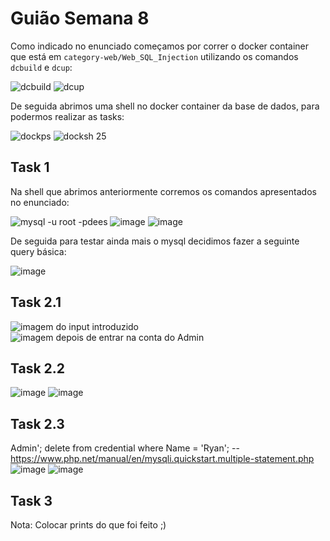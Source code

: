 # Guião Semana 8
Como indicado no enunciado começamos por correr o docker container que está em `category-web/Web_SQL_Injection` utilizando os comandos `dcbuild` e `dcup`:

![dcbuild](https://git.fe.up.pt/fsi/fsi2324/logs/l06g07/-/raw/main/images/sqli_00.png)
![dcup](https://git.fe.up.pt/fsi/fsi2324/logs/l06g07/-/raw/main/images/sqli_01.png)

De seguida abrimos uma shell no docker container da base de dados, para podermos realizar as tasks:

![dockps](https://git.fe.up.pt/fsi/fsi2324/logs/l06g07/-/raw/main/images/sqli_02.png)
![docksh 25](https://git.fe.up.pt/fsi/fsi2324/logs/l06g07/-/raw/main/images/sqli_03.png)


## Task 1
Na shell que abrimos anteriormente corremos os comandos apresentados no enunciado:

![mysql -u root -pdees](https://git.fe.up.pt/fsi/fsi2324/logs/l06g07/-/raw/main/images/sqli_045.png)
![image](https://git.fe.up.pt/fsi/fsi2324/logs/l06g07/-/raw/main/images/sqli_04.png)
![image](https://git.fe.up.pt/fsi/fsi2324/logs/l06g07/-/raw/main/images/sqli_05.png)

De seguida para testar ainda mais o mysql decidimos fazer a seguinte query básica:

![image](https://git.fe.up.pt/fsi/fsi2324/logs/l06g07/-/raw/main/images/sqli_06.png)

## Task 2.1
![imagem do input introduzido](https://git.fe.up.pt/fsi/fsi2324/logs/l06g07/-/raw/main/images/sqli_07.png)
![imagem depois de entrar na conta do Admin](https://git.fe.up.pt/fsi/fsi2324/logs/l06g07/-/raw/main/images/sqli_07.png)

## Task 2.2
![image](https://git.fe.up.pt/fsi/fsi2324/logs/l06g07/-/raw/main/images/sqli_11.png)
![image](https://git.fe.up.pt/fsi/fsi2324/logs/l06g07/-/raw/main/images/sqli_10.png)

## Task 2.3
Admin'; delete from credential where Name = 'Ryan'; -- 
https://www.php.net/manual/en/mysqli.quickstart.multiple-statement.php
![image](https://git.fe.up.pt/fsi/fsi2324/logs/l06g07/-/raw/main/images/sqli_12.png)
![image](https://git.fe.up.pt/fsi/fsi2324/logs/l06g07/-/raw/main/images/sqli_13.png)


## Task 3
Nota: Colocar prints do que foi feito ;)
